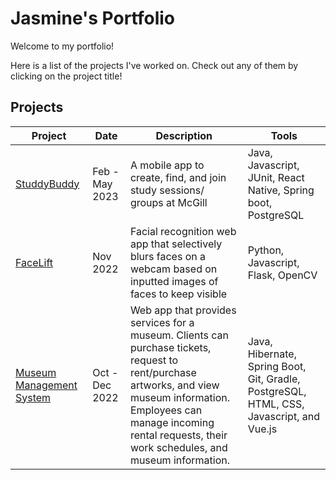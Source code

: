 # Jasmine's Portfolio

Welcome to my portfolio!

Here is a list of the projects I've worked on. Check out any of them by clicking on the project title!

## Projects

| Project | Date | Description | Tools |
|-|-|-|-|
|[StuddyBuddy](https://github.com/JMatt26/StuddyBuddy) | Feb - May 2023| A mobile app to create, find, and join study sessions/ groups at McGill | Java, Javascript, JUnit, React Native, Spring boot, PostgreSQL| 
| [FaceLift](https://github.com/smahm01/FaceLift) | Nov 2022 | Facial recognition web app that selectively blurs faces on a webcam based on inputted images of faces to keep visible| Python, Javascript, Flask, OpenCV |
| [Museum Management System](https://github.com/jastaggart/MMS) | Oct - Dec 2022 | Web app that provides services for a museum. Clients can purchase tickets, request to rent/purchase artworks, and view museum information. Employees can manage incoming rental requests, their work schedules, and museum information. | Java, Hibernate, Spring Boot, Git, Gradle, PostgreSQL, HTML, CSS, Javascript, and Vue.js|
